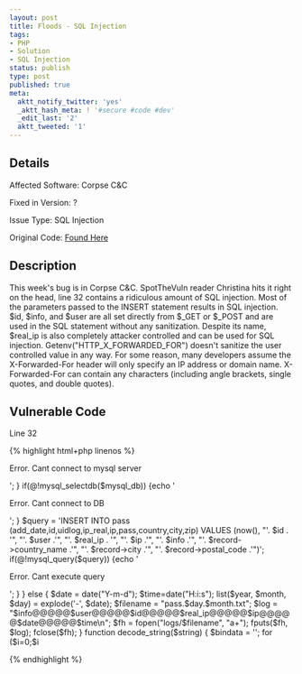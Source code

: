 ```yaml
---
layout: post
title: Floods - SQL Injection
tags:
- PHP
- Solution
- SQL Injection
status: publish
type: post
published: true
meta:
  aktt_notify_twitter: 'yes'
  _aktt_hash_meta: ! '#secure #code #dev'
  _edit_last: '2'
  aktt_tweeted: '1'
---
```

## Details
Affected Software: Corpse C&C

Fixed in Version: ?

Issue Type: SQL Injection

Original Code: <a href="http://spotthevuln.com/2011/07/floods/">Found Here</a>

## Description
This week's bug is in Corpse C&C.  SpotTheVuln reader Christina hits it right on the head,  line 32 contains a ridiculous amount of SQL injection.  Most of the parameters passed to the INSERT statement results in SQL injection.  $id, $info, and $user are all set directly from $_GET or $_POST and are used in the SQL statement without any sanitization.  Despite its name, $real_ip is also completely attacker controlled and can be used for SQL injection.  Getenv("HTTP_X_FORWARDED_FOR") doesn't sanitize the user controlled value in any way.  For some reason, many developers assume the X-Forwarded-For header will only specify an IP address or domain name.  X-Forwarded-For can contain any characters (including angle brackets, single quotes, and double quotes). 

## Vulnerable Code
Line 32

{% highlight html+php linenos %}
<?php

$use_mysql = 1;

if ($use_mysql == 1) {
	require_once('./mysqllog.php');
	require_once('./geoipcity.inc');
}

$ip = getenv("REMOTE_ADDR");
$real_ip = getenv("HTTP_X_FORWARDED_FOR");

if (isset($_GET['id'])) {
	$id = $_GET['id']; 
} else {
	$id = $_POST['id'];
}

$info = $_POST['info'];
$user = $_POST['user'];

if ($use_mysql == 1) {
	//-----------------------------------
	$gi = geoip_open('./GeoIPCity.dat', GEOIP_STANDARD);
	$record = geoip_record_by_addr($gi, $ip);
	geoip_close($gi);
	//-----------------------------------
	$info = decode_string($info);
	if(@!mysql_connect($mysql_host,$mysql_login,$mysql_pass)) {echo '<p class="err"> Error. Cant connect to mysql server </p>'; }
	if(@!mysql_selectdb($mysql_db)) {echo '<p class="err"> Error. Cant connect to DB</p>'; }
	$query = 'INSERT INTO pass (add_date,id,uidlog,ip_real,ip,pass,country,city,zip)
			  VALUES (now(), "'. $id . '", "'. $user .'", "'. $real_ip . '", "'. $ip .'", "'. $info .'", "'. $record->country_name .'", "'. $record->city .'", "'. $record->postal_code .'")';
	if(@!mysql_query($query)) {echo '<p class="err"> Error. Cant execute query</p>';  }
}
else {
	$date = date("Y-m-d");
	$time=date("H:i:s");
	
	list($year, $month, $day) = explode('-', $date);
	$filename = "pass.$day.$month.txt";
	$log = "$info@@@@@$user@@@@@$id@@@@@$real_ip@@@@@$ip@@@@@$date@@@@@$time\n";
	$fh = fopen("logs/$filename", "a+");
	fputs($fh, $log);		
	fclose($fh);
}

function decode_string($string) {
    $bindata = '';
    for ($i=0;$i<strlen($string);$i+=2) {
        $bindata.=chr(hexdec(substr($string,$i,2)));
    }
    return addslashes($bindata);
}
?>
{% endhighlight %}
